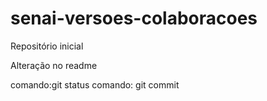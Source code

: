 # senai-versoes-colaboracoes
Repositório inicial

Alteração no readme

comando:git status
comando: git commit
